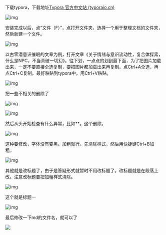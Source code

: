 下载typora，下载地址[Typora 官方中文站 (typoraio.cn)](https://typoraio.cn/)

![img](file:///C:\Users\msgk\AppData\Local\Temp\ksohtml18232\wps1.jpg) 

 

安装完成以后，点“文件（F）”，点打开文件夹，选择一个用于整理文档的文件夹，然后新建一个文件。

![img](file:///C:\Users\msgk\AppData\Local\Temp\ksohtml18232\wps2.jpg) 

 

以古零潜意识催眠的文章为例，打开文章《关于情绪与意识流动性，复合体探索，什么是NPC，不当真破一切幻》。往下划，一点点的划到最下面，为了把图片加载出来，一定不要直接全选复制，要把图片都加载出来再复制。点Ctrl+A全选，再点Ctrl+C复制。最好粘贴到typora中，用Ctrl+V粘贴。

![img](file:///C:\Users\msgk\AppData\Local\Temp\ksohtml18232\wps3.jpg) 

 

把一些不相关的删除了

![img](file:///C:\Users\msgk\AppData\Local\Temp\ksohtml18232\wps4.jpg) 

![img](file:///C:\Users\msgk\AppData\Local\Temp\ksohtml18232\wps5.jpg) 

然后从头开始检查有什么异常，比如**。这个删除。

![img](file:///C:\Users\msgk\AppData\Local\Temp\ksohtml18232\wps6.jpg) 

 

这种要修改，字体没有变黑。加粗就行。先清除样式，然后用快捷键Ctrl+B加粗。

![img](file:///C:\Users\msgk\AppData\Local\Temp\ksohtml18232\wps7.jpg)  

 

其他就是改标题了，由于是答疑形式就暂时不用改标题了。改标题就是在段落上改。注意改标题要把加粗样式清除。

![img](file:///C:\Users\msgk\AppData\Local\Temp\ksohtml18232\wps9.jpg) 

这个就是标题一

![img](file:///C:\Users\msgk\AppData\Local\Temp\ksohtml18232\wps10.jpg) 

 

最后修改一下md的文件名，就可以了

 ![](D:\桌面\重命名.gif)